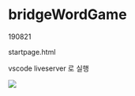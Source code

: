 # bridgeWordGame
190821


startpage.html 

vscode liveserver 로 실행

<img src = 'https://pbs.twimg.com/media/DrlaBK2UUAAyC5y.jpg'>
